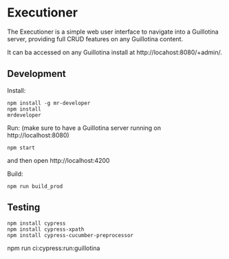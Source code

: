 # Executioner

The Executioner is a simple web user interface to navigate into a Guillotina server, providing full CRUD features on any Guillotina content.

It can ba accessed on any Guillotina install at http://locahost:8080/+admin/.

## Development

Install:

```
npm install -g mr-developer
npm install
mrdeveloper
```

Run: (make sure to have a Guillotina server running on http://localhost:8080)

```
npm start
```

and then open http://localhost:4200

Build:

```
npm run build_prod
```
## Testing
```
npm install cypress
npm install cypress-xpath
npm install cypress-cucumber-preprocessor
```
npm run  ci:cypress:run:guillotina

```
